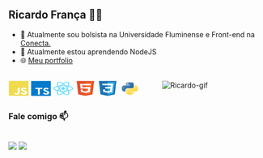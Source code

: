 ## Ricardo França 👨‍💻

- 🔭 Atualmente sou bolsista na Universidade Fluminense e Front-end na <a href="https://conectaai.com/">Conecta.</a>
- 🌱 Atualmente estou aprendendo NodeJS
- 🌐 <a href="https://www.francadeveloper.com/" target="_blank">Meu portfolio</a>

<div style="display: inline_block"><br>
  <img align="center" alt="Ricardo-Js" height="30" width="40" src="https://raw.githubusercontent.com/devicons/devicon/master/icons/javascript/javascript-plain.svg">
  <img align="center" alt="Ricardo-Ts" height="30" width="40" src="https://raw.githubusercontent.com/devicons/devicon/master/icons/typescript/typescript-plain.svg">
  <img align="center" alt="Ricardo-React" height="30" width="40" src="https://raw.githubusercontent.com/devicons/devicon/master/icons/react/react-original.svg">
  <img align="center" alt="RicardoRicardoRicardo-HTML" height="30" width="40" src="https://raw.githubusercontent.com/devicons/devicon/master/icons/html5/html5-original.svg">
  <img align="center" alt="RicardoRicardo-CSS" height="30" width="40" src="https://raw.githubusercontent.com/devicons/devicon/master/icons/css3/css3-original.svg">
  <img align="center" alt="Ricardo-Python" height="30" width="40" src="https://raw.githubusercontent.com/devicons/devicon/master/icons/python/python-original.svg">
  <img align="right" alt="Ricardo-gif" src="https://media1.tenor.com/images/e5c21d98f56c4af119b4e14b6a9df893/tenor.gif?itemid=4011236" height="150px" width="200px">
</div>

 ##
 
<div>
  <h3>Fale comigo 📫</h3><br>
  <a href = "mailto:ricardomeneeses@id.uff.br"><img src="https://img.shields.io/badge/-Gmail-%23333?style=for-the-badge&logo=gmail&logoColor=white" target="_blank"></a>
  <a href="https://www.linkedin.com/in/ricardo-meneses-fran%C3%A7a-944429179/" target="_blank"><img src="https://img.shields.io/badge/-LinkedIn-%230077B5?style=for-the-badge&logo=linkedin&logoColor=white" target="_blank"></a> 
</div>
